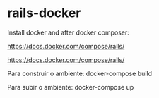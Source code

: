 # rails-docker

Install docker and after docker composer:

https://docs.docker.com/compose/rails/

https://docs.docker.com/compose/rails/

Para construir o ambiente:  docker-compose build

Para subir o ambiente: docker-compose up
